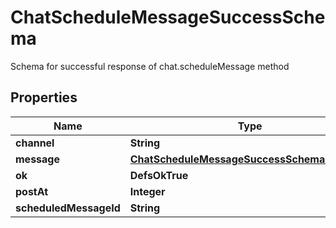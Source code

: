 

# ChatScheduleMessageSuccessSchema

Schema for successful response of chat.scheduleMessage method

## Properties

| Name | Type | Description | Notes |
|------------ | ------------- | ------------- | -------------|
|**channel** | **String** |  |  |
|**message** | [**ChatScheduleMessageSuccessSchemaMessage**](ChatScheduleMessageSuccessSchemaMessage.md) |  |  |
|**ok** | **DefsOkTrue** |  |  |
|**postAt** | **Integer** |  |  |
|**scheduledMessageId** | **String** |  |  |



